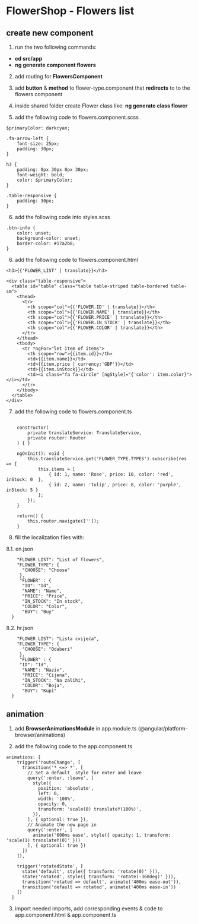 # FlowerShop - Flowers list

## create new component

1. run the two following commands:
 - <b> cd src/app </b>
 - <b> ng generate component flowers </b>
  
2. add routing for <b>FlowersComponent</b>

3. add <b>button</b> & <b>method</b> to flower-type.component that <b>redirects</b> to to the flowers component

4. inside shared folder create Flower class like: <b>ng generate class flower</b>

5. add the following code to flowers.component.scss

````
$primaryColor: darkcyan;

.fa-arrow-left {
    font-size: 25px;
    padding: 30px;
}

h3 {
    padding: 0px 30px 0px 30px;
    font-weight: bold;
    color: $primaryColor;
}

.table-responsive {
    padding: 30px;
}
````

6. add the following code into styles.scss

````
.btn-info {
    color: unset;
    background-color: unset;
    border-color: #17a2b8;
}
````

6. add the following code to flowers.component.html

````<i class="fa fa-arrow-left" (click)="return()"></i>
<h3>{{'FLOWER_LIST' | translate}}</h3>

<div class="table-responsive">
  <table id="table" class="table table-striped table-bordered table-sm">
    <thead>
      <tr>
        <th scope="col">{{'FLOWER.ID' | translate}}</th>
        <th scope="col">{{'FLOWER.NAME' | translate}}</th>
        <th scope="col">{{'FLOWER.PRICE' | translate}}</th>
        <th scope="col">{{'FLOWER.IN_STOCK' | translate}}</th>
        <th scope="col">{{'FLOWER.COLOR' | translate}}</th>
      </tr>
    </thead>
    <tbody>
      <tr *ngFor="let item of items">
        <th scope="row">{{item.id}}</th>
        <td>{{item.name}}</td>
        <td>{{item.price | currency:'GBP'}}</td>
        <td>{{item.inStock}}</td>
        <td><i class="fa fa-circle" [ngStyle]="{'color': item.color}"></i></td>
      </tr>
    </tbody>
  </table>
</div>
````

7. add the following code to flowers.component.ts

````  items: Array<Flower>;

    constructor(
        private translateService: TranslateService,
        private router: Router
    ) { }

    ngOnInit(): void {
        this.translateService.get('FLOWER_TYPE.TYPES').subscribe(res => {
            this.items = [
                { id: 1, name: 'Rose', price: 10, color: 'red', inStock: 0  },
                { id: 2, name: 'Tulip', price: 8, color: 'purple', inStock: 5 }
            ];
        });
    }

    return() {
        this.router.navigate(['']);
    }
  ````
8. fill the localization files with:

  8.1. en.json
  
  ````
      "FLOWER_LIST": "List of flowers",
      "FLOWER_TYPE": {
        "CHOOSE": "Choose"
       },
       "FLOWER" : {
        "ID": "Id",
        "NAME": "Name",
        "PRICE": "Price",
        "IN_STOCK": "In stock",
        "COLOR": "Color",
        "BUY": "Buy"
    }
  ````
  8.2. hr.json
  
  ````
      "FLOWER_LIST": "Lista cvijeća",
      "FLOWER_TYPE": {
        "CHOOSE": "Odaberi"
       },
       "FLOWER" : {
       "ID": "Id",
        "NAME": "Naziv",
        "PRICE": "Cijena",
        "IN_STOCK": "Na zalihi",
        "COLOR": "Boja",
        "BUY": "Kupi"
    }
  ````
  
## animation

1. add <b>BrowserAnimationsModule</b> in app.module.ts (@angular/platform-browser/animations)

2. add the following code to the app.component.ts

````
animations: [
    trigger('routeChange', [
      transition('* <=> *', [
        // Set a default  style for enter and leave
        query(':enter, :leave', [
          style({
            position: 'absolute',
            left: 0,
            width: '100%',
            opacity: 0,
            transform: 'scale(0) translateY(100%)',
          }),
        ], { optional: true }),
        // Animate the new page in
        query(':enter', [
          animate('600ms ease', style({ opacity: 1, transform: 'scale(1) translateY(0)' }))
        ], { optional: true })
      ])
    ]),

    trigger('rotatedState', [
      state('default', style({ transform: 'rotate(0)' })),
      state('rotated', style({ transform: 'rotate(-360deg)' })),
      transition('rotated => default', animate('400ms ease-out')),
      transition('default => rotated', animate('400ms ease-in'))
    ])
  ]
````

3. import needed imports, add corresponding events & code to app.component.html & app.component.ts
